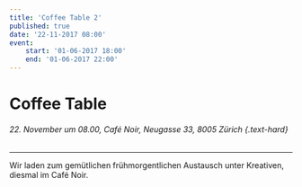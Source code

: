 ```yaml
---
title: 'Coffee Table 2'
published: true
date: '22-11-2017 08:00'
event:
    start: '01-06-2017 18:00'
    end: '01-06-2017 22:00'
---
```


# Coffee Table

###### 22. November um 08.00, Café Noir, Neugasse 33, 8005 Zürich {.text-hard}

---

Wir laden zum gemütlichen frühmorgentlichen Austausch unter Kreativen, diesmal im Café Noir. 